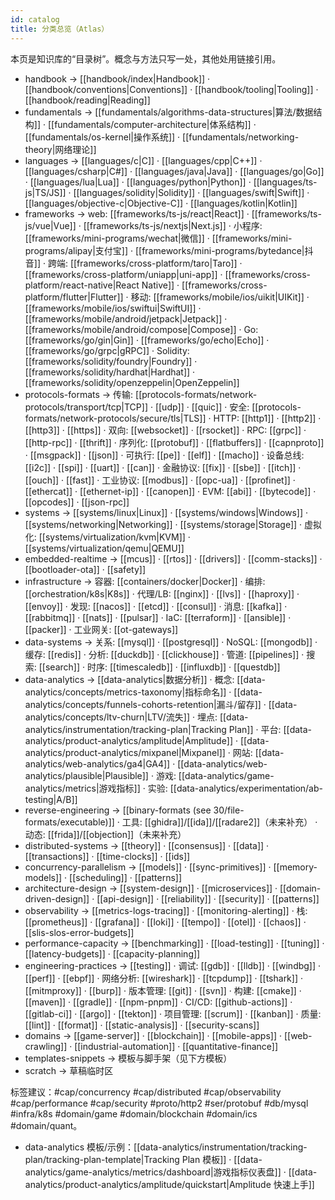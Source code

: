 ```yaml
---
id: catalog
title: 分类总览（Atlas）
---
```


本页是知识库的“目录树”。概念与方法只写一处，其他处用链接引用。

- handbook → [[handbook/index|Handbook]] · [[handbook/conventions|Conventions]] · [[handbook/tooling|Tooling]] · [[handbook/reading|Reading]]
- fundamentals → [[fundamentals/algorithms-data-structures|算法/数据结构]] · [[fundamentals/computer-architecture|体系结构]] · [[fundamentals/os-kernel|操作系统]] · [[fundamentals/networking-theory|网络理论]]
- languages → [[languages/c|C]] · [[languages/cpp|C++]] · [[languages/csharp|C#]] · [[languages/java|Java]] · [[languages/go|Go]] · [[languages/lua|Lua]] · [[languages/python|Python]] · [[languages/ts-js|TS/JS]] · [[languages/solidity|Solidity]] · [[languages/swift|Swift]] · [[languages/objective-c|Objective-C]] · [[languages/kotlin|Kotlin]]
- frameworks → web: [[frameworks/ts-js/react|React]] · [[frameworks/ts-js/vue|Vue]] · [[frameworks/ts-js/nextjs|Next.js]] · 小程序: [[frameworks/mini-programs/wechat|微信]] · [[frameworks/mini-programs/alipay|支付宝]] · [[frameworks/mini-programs/bytedance|抖音]] · 跨端: [[frameworks/cross-platform/taro|Taro]] · [[frameworks/cross-platform/uniapp|uni-app]] · [[frameworks/cross-platform/react-native|React Native]] · [[frameworks/cross-platform/flutter|Flutter]] · 移动: [[frameworks/mobile/ios/uikit|UIKit]] · [[frameworks/mobile/ios/swiftui|SwiftUI]] · [[frameworks/mobile/android/jetpack|Jetpack]] · [[frameworks/mobile/android/compose|Compose]] · Go: [[frameworks/go/gin|Gin]] · [[frameworks/go/echo|Echo]] · [[frameworks/go/grpc|gRPC]] · Solidity: [[frameworks/solidity/foundry|Foundry]] · [[frameworks/solidity/hardhat|Hardhat]] · [[frameworks/solidity/openzeppelin|OpenZeppelin]]
- protocols-formats → 传输: [[protocols-formats/network-protocols/transport/tcp|TCP]] · [[udp]] · [[quic]] · 安全: [[protocols-formats/network-protocols/secure/tls|TLS]] · HTTP: [[http1]] · [[http2]] · [[http3]] · [[https]] · 双向: [[websocket]] · [[rsocket]] · RPC: [[grpc]] · [[http-rpc]] · [[thrift]] · 序列化: [[protobuf]] · [[flatbuffers]] · [[capnproto]] · [[msgpack]] · [[json]] · 可执行: [[pe]] · [[elf]] · [[macho]] · 设备总线: [[i2c]] · [[spi]] · [[uart]] · [[can]] · 金融协议: [[fix]] · [[sbe]] · [[itch]] · [[ouch]] · [[fast]] · 工业协议: [[modbus]] · [[opc-ua]] · [[profinet]] · [[ethercat]] · [[ethernet-ip]] · [[canopen]] · EVM: [[abi]] · [[bytecode]] · [[opcodes]] · [[json-rpc]]
- systems → [[systems/linux|Linux]] · [[systems/windows|Windows]] · [[systems/networking|Networking]] · [[systems/storage|Storage]] · 虚拟化: [[systems/virtualization/kvm|KVM]] · [[systems/virtualization/qemu|QEMU]]
- embedded-realtime → [[mcus]] · [[rtos]] · [[drivers]] · [[comm-stacks]] · [[bootloader-ota]] · [[safety]]
- infrastructure → 容器: [[containers/docker|Docker]] · 编排: [[orchestration/k8s|K8s]] · 代理/LB: [[nginx]] · [[lvs]] · [[haproxy]] · [[envoy]] · 发现: [[nacos]] · [[etcd]] · [[consul]] · 消息: [[kafka]] · [[rabbitmq]] · [[nats]] · [[pulsar]] · IaC: [[terraform]] · [[ansible]] · [[packer]] · 工业网关: [[ot-gateways]]
- data-systems → 关系: [[mysql]] · [[postgresql]] · NoSQL: [[mongodb]] · 缓存: [[redis]] · 分析: [[duckdb]] · [[clickhouse]] · 管道: [[pipelines]] · 搜索: [[search]] · 时序: [[timescaledb]] · [[influxdb]] · [[questdb]]
- data-analytics → [[data-analytics|数据分析]] · 概念: [[data-analytics/concepts/metrics-taxonomy|指标命名]] · [[data-analytics/concepts/funnels-cohorts-retention|漏斗/留存]] · [[data-analytics/concepts/ltv-churn|LTV/流失]] · 埋点: [[data-analytics/instrumentation/tracking-plan|Tracking Plan]] · 平台: [[data-analytics/product-analytics/amplitude|Amplitude]] · [[data-analytics/product-analytics/mixpanel|Mixpanel]] · 网站: [[data-analytics/web-analytics/ga4|GA4]] · [[data-analytics/web-analytics/plausible|Plausible]] · 游戏: [[data-analytics/game-analytics/metrics|游戏指标]] · 实验: [[data-analytics/experimentation/ab-testing|A/B]]
- reverse-engineering → [[binary-formats (see 30/file-formats/executable)]] · 工具: [[ghidra]]/[[ida]]/[[radare2]]（未来补充） · 动态: [[frida]]/[[objection]]（未来补充）
- distributed-systems → [[theory]] · [[consensus]] · [[data]] · [[transactions]] · [[time-clocks]] · [[ids]]
- concurrency-parallelism → [[models]] · [[sync-primitives]] · [[memory-models]] · [[scheduling]] · [[patterns]]
- architecture-design → [[system-design]] · [[microservices]] · [[domain-driven-design]] · [[api-design]] · [[reliability]] · [[security]] · [[patterns]]
- observability → [[metrics-logs-tracing]] · [[monitoring-alerting]] · 栈: [[prometheus]] · [[grafana]] · [[loki]] · [[tempo]] · [[otel]] · [[chaos]] · [[slis-slos-error-budgets]]
- performance-capacity → [[benchmarking]] · [[load-testing]] · [[tuning]] · [[latency-budgets]] · [[capacity-planning]]
- engineering-practices → [[testing]] · 调试: [[gdb]] · [[lldb]] · [[windbg]] · [[perf]] · [[ebpf]] · 网络分析: [[wireshark]] · [[tcpdump]] · [[tshark]] · [[mitmproxy]] · [[burp]] · 版本管理: [[git]] · [[svn]] · 构建: [[cmake]] · [[maven]] · [[gradle]] · [[npm-pnpm]] · CI/CD: [[github-actions]] · [[gitlab-ci]] · [[argo]] · [[tekton]] · 项目管理: [[scrum]] · [[kanban]] · 质量: [[lint]] · [[format]] · [[static-analysis]] · [[security-scans]]
- domains → [[game-server]] · [[blockchain]] · [[mobile-apps]] · [[web-crawling]] · [[industrial-automation]] · [[quantitative-finance]]
- templates-snippets → 模板与脚手架（见下方模板）
- scratch → 草稿临时区

标签建议：#cap/concurrency #cap/distributed #cap/observability #cap/performance #cap/security #proto/http2 #ser/protobuf #db/mysql #infra/k8s #domain/game #domain/blockchain #domain/ics #domain/quant。
- data-analytics 模板/示例：[[data-analytics/instrumentation/tracking-plan/tracking-plan-template|Tracking Plan 模板]] · [[data-analytics/game-analytics/metrics/dashboard|游戏指标仪表盘]] · [[data-analytics/product-analytics/amplitude/quickstart|Amplitude 快速上手]]